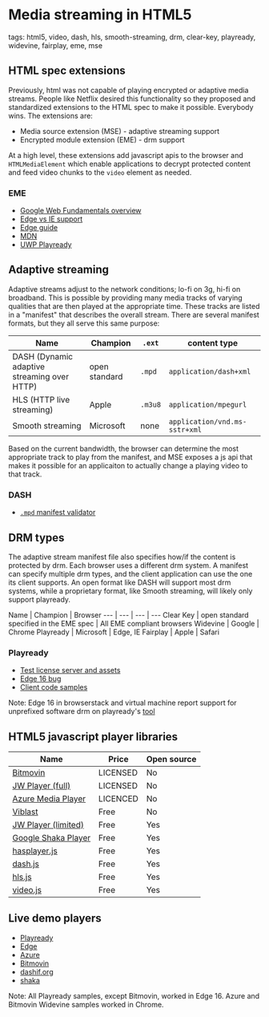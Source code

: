 # Media streaming in HTML5

tags: html5, video, dash, hls, smooth-streaming, drm, clear-key, playready, widevine, fairplay, eme, mse

## HTML spec extensions
Previously, html was not capable of playing encrypted or adaptive media streams. People like Netflix desired this functionality so they proposed and standardized extensions to the HTML spec to make it possible. Everybody wins. The extensions are:

* Media source extension (MSE) - adaptive streaming support
* Encrypted module extension (EME) - drm support

At a high level, these extensions add javascript apis to the browser and `HTMLMediaElement` which enable applications to decrypt protected content and feed video chunks to the `video` element as needed.

### EME
* [Google Web Fundamentals overview](https://developers.google.com/web/fundamentals/media/eme)
* [Edge vs IE support](https://msdn.microsoft.com/en-us/library/mt598601.aspx)
* [Edge guide](https://docs.microsoft.com/en-us/microsoft-edge/dev-guide/multimedia/encrypted-media-extensions)
* [MDN](https://developer.mozilla.org/en-US/docs/Web/API/Encrypted_Media_Extensions_API)
* [UWP Playready](https://docs.microsoft.com/en-us/windows/uwp/audio-video-camera/playready-encrypted-media-extension)

## Adaptive streaming
Adaptive streams adjust to the network conditions; lo-fi on 3g, hi-fi on broadband. This is possible by providing many media tracks of varying qualities that are then played at the appropriate time. These tracks are listed in a "manifest" that describes the overall stream. There are several manifest formats, but they all serve this same purpose:

Name | Champion | `.ext` | content type
--- | --- | --- | ---
DASH (Dynamic adaptive streaming over HTTP) | open standard | `.mpd` | `application/dash+xml`
HLS (HTTP live streaming) | Apple | `.m3u8` | `application/mpegurl`
Smooth streaming | Microsoft | none | `application/vnd.ms-sstr+xml`

Based on the current bandwidth, the browser can determine the most appropriate track to play from the manifest, and MSE exposes a js api that makes it possible for an applicaiton to actually change a playing video to that track.

### DASH
* [`.mpd` manifest validator](http://dashif.org/conformance.html)

## DRM types
The adaptive stream manifest file also specifies how/if the content is protected by drm. Each browser uses a different drm system. A manifest can specify multiple drm types, and the client application can use the one its client supports. An open format like DASH will support most drm systems, while a proprietary format, like Smooth streaming, will likely only support playready.

Name | Champion | Browser
--- | --- | --- | ---
Clear Key | open standard specified in the EME spec | All EME compliant browsers
Widevine | Google | Chrome
Playready | Microsoft | Edge, IE
Fairplay | Apple | Safari

### Playready
* [Test license server and assets](http://test.playready.microsoft.com/Content/Content4X)
* [Edge 16 bug](https://developer.microsoft.com/en-us/microsoft-edge/platform/issues/14593018/)
* [Client code samples](https://github.com/Microsoft/Windows-universal-samples/tree/master/Samples/PlayReady)

Note: Edge 16 in browserstack and virtual machine report support for unprefixed software drm on playready's [tool](http://test.playready.microsoft.com/Tool/Hwdrm)

## HTML5 javascript player libraries
Name | Price | Open source
--- | --- | ---
[Bitmovin](https://bitmovin.com/video-player/) | LICENSED | No
[JW Player (full)](https://developer.jwplayer.com/) | LICENSED | No
[Azure Media Player](http://amp.azure.net/libs/amp/latest/docs/index.html) | LICENCED | No
[Viblast](http://viblast.com/player/) | Free | No
[JW Player (limited) ](https://github.com/jwplayer/jwplayer) | Free | Yes
[Google Shaka Player](https://github.com/google/shaka-player) | Free | Yes
[hasplayer.js](https://github.com/Orange-OpenSource/hasplayer.js) | Free | Yes
[dash.js](https://github.com/Dash-Industry-Forum/dash.js) | Free | Yes
[hls.js](https://github.com/video-dev/hls.js/) | Free | Yes
[video.js](https://github.com/videojs/video.js) | Free | Yes

## Live demo players
* [Playready](https://test.playready.microsoft.com/Tool/PlayerHAS)
* [Edge](https://developer.microsoft.com/en-us/microsoft-edge/testdrive/demos/eme/)
* [Azure](https://ampdemo.azureedge.net/azuremediaplayer.html)
* [Bitmovin](https://bitmovin.com/mpeg-dash-hls-drm-test-player/)
* [dashif.org](http://reference.dashif.org/dash.js/nightly/samples/dash-if-reference-player/index.html)
* [shaka](https://shaka-player-demo.appspot.com/)

Note: All Playready samples, except Bitmovin, worked in Edge 16. Azure and Bitmovin Widevine samples worked in Chrome.
